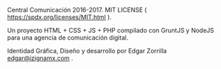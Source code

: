Central Comunicación 2016-2017.
MIT LICENSE ( https://spdx.org/licenses/MIT.html ).

Un proyecto HTML + CSS + JS + PHP compilado con GruntJS y NodeJS para una agencia de comunicación digital.

Identidad Gráfica, Diseño y desarrollo por Edgar Zorrilla <edgar@izignamx.com> .
